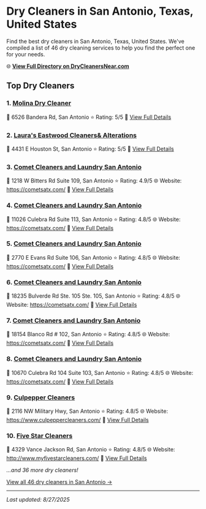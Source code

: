 # Dry Cleaners in San Antonio, Texas, United States

Find the best dry cleaners in San Antonio, Texas, United States. We've compiled a list of 46 dry cleaning services to help you find the perfect one for your needs.

🌐 **[View Full Directory on DryCleanersNear.com](https://drycleanersnear.com/city/US/Texas/San%20Antonio)**

## Top Dry Cleaners

### 1. [Molina Dry Cleaner](https://drycleanersnear.com/dryCleaner/689bf1c8010bf80bea4b04a7/molina-dry-cleaner)
📍 6526 Bandera Rd, San Antonio
⭐ Rating: 5/5
🔗 [View Full Details](https://drycleanersnear.com/dryCleaner/689bf1c8010bf80bea4b04a7/molina-dry-cleaner)

### 2. [Laura's Eastwood Cleaners& Alterations](https://drycleanersnear.com/dryCleaner/689bf1cf010bf80bea4b04e6/laura-s-eastwood-cleaners-alterations)
📍 4431 E Houston St, San Antonio
⭐ Rating: 5/5
🔗 [View Full Details](https://drycleanersnear.com/dryCleaner/689bf1cf010bf80bea4b04e6/laura-s-eastwood-cleaners-alterations)

### 3. [Comet Cleaners and Laundry San Antonio](https://drycleanersnear.com/dryCleaner/689bf1b1010bf80bea4b029e/comet-cleaners-and-laundry-san-antonio)
📍 1218 W Bitters Rd Suite 109, San Antonio
⭐ Rating: 4.9/5
🌐 Website: https://cometsatx.com/
🔗 [View Full Details](https://drycleanersnear.com/dryCleaner/689bf1b1010bf80bea4b029e/comet-cleaners-and-laundry-san-antonio)

### 4. [Comet Cleaners and Laundry San Antonio](https://drycleanersnear.com/dryCleaner/689bf1b6010bf80bea4b0329/comet-cleaners-and-laundry-san-antonio)
📍 11026 Culebra Rd Suite 113, San Antonio
⭐ Rating: 4.8/5
🌐 Website: https://cometsatx.com/
🔗 [View Full Details](https://drycleanersnear.com/dryCleaner/689bf1b6010bf80bea4b0329/comet-cleaners-and-laundry-san-antonio)

### 5. [Comet Cleaners and Laundry San Antonio](https://drycleanersnear.com/dryCleaner/689bf1b7010bf80bea4b0349/comet-cleaners-and-laundry-san-antonio)
📍 2770 E Evans Rd Suite 106, San Antonio
⭐ Rating: 4.8/5
🌐 Website: https://cometsatx.com/
🔗 [View Full Details](https://drycleanersnear.com/dryCleaner/689bf1b7010bf80bea4b0349/comet-cleaners-and-laundry-san-antonio)

### 6. [Comet Cleaners and Laundry San Antonio](https://drycleanersnear.com/dryCleaner/689bf1b7010bf80bea4b0369/comet-cleaners-and-laundry-san-antonio)
📍 18235 Bulverde Rd Ste. 105 Ste. 105, San Antonio
⭐ Rating: 4.8/5
🌐 Website: https://cometsatx.com/
🔗 [View Full Details](https://drycleanersnear.com/dryCleaner/689bf1b7010bf80bea4b0369/comet-cleaners-and-laundry-san-antonio)

### 7. [Comet Cleaners and Laundry San Antonio](https://drycleanersnear.com/dryCleaner/689bf1b8010bf80bea4b0389/comet-cleaners-and-laundry-san-antonio)
📍 18154 Blanco Rd # 102, San Antonio
⭐ Rating: 4.8/5
🌐 Website: https://cometsatx.com/
🔗 [View Full Details](https://drycleanersnear.com/dryCleaner/689bf1b8010bf80bea4b0389/comet-cleaners-and-laundry-san-antonio)

### 8. [Comet Cleaners and Laundry San Antonio](https://drycleanersnear.com/dryCleaner/689bf1bb010bf80bea4b03c9/comet-cleaners-and-laundry-san-antonio)
📍 10670 Culebra Rd 104 Suite 103, San Antonio
⭐ Rating: 4.8/5
🌐 Website: https://cometsatx.com/
🔗 [View Full Details](https://drycleanersnear.com/dryCleaner/689bf1bb010bf80bea4b03c9/comet-cleaners-and-laundry-san-antonio)

### 9. [Culpepper Cleaners](https://drycleanersnear.com/dryCleaner/689bf1e1010bf80bea4b0581/culpepper-cleaners)
📍 2116 NW Military Hwy, San Antonio
⭐ Rating: 4.8/5
🌐 Website: https://www.culpeppercleaners.com/
🔗 [View Full Details](https://drycleanersnear.com/dryCleaner/689bf1e1010bf80bea4b0581/culpepper-cleaners)

### 10. [Five Star Cleaners](https://drycleanersnear.com/dryCleaner/689bf1ed010bf80bea4b05dd/five-star-cleaners)
📍 4329 Vance Jackson Rd, San Antonio
⭐ Rating: 4.8/5
🌐 Website: http://www.myfivestarcleaners.com/
🔗 [View Full Details](https://drycleanersnear.com/dryCleaner/689bf1ed010bf80bea4b05dd/five-star-cleaners)


*...and 36 more dry cleaners!*

[View all 46 dry cleaners in San Antonio →](https://drycleanersnear.com/city/US/Texas/San%20Antonio)

---

*Last updated: 8/27/2025*
